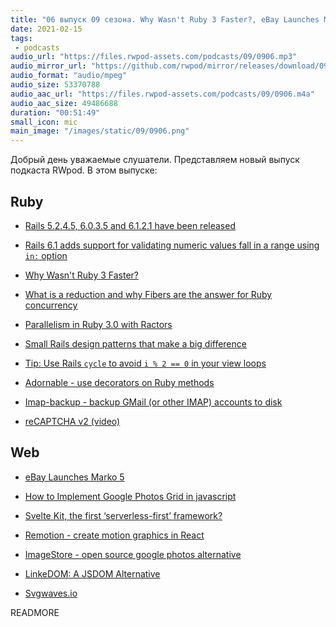 ```yaml
---
title: "06 выпуск 09 сезона. Why Wasn't Ruby 3 Faster?, eBay Launches Marko 5, Adornable, Svelte Kit, Remotion, ImageStore и прочее"
date: 2021-02-15
tags:
 - podcasts
audio_url: "https://files.rwpod-assets.com/podcasts/09/0906.mp3"
audio_mirror_url: "https://github.com/rwpod/mirror/releases/download/09.06/0906.mp3"
audio_format: "audio/mpeg"
audio_size: 53370788
audio_aac_url: "https://files.rwpod-assets.com/podcasts/09/0906.m4a"
audio_aac_size: 49486688
duration: "00:51:49"
small_icon: mic
main_image: "/images/static/09/0906.png"
---
```


Добрый день уважаемые слушатели. Представляем новый выпуск подкаста RWpod. В этом выпуске:

## Ruby

 - [Rails 5.2.4.5, 6.0.3.5 and 6.1.2.1 have been released](https://weblog.rubyonrails.org/2021/2/10/Rails-5-2-4-5-6-0-3-5-and-6-1-2-1-have-been-released/)
 - [Rails 6.1 adds support for validating numeric values fall in a range using `in:` option](https://blog.saeloun.com/2021/02/05/add-validate-numericality-in-range)
 - [Why Wasn't Ruby 3 Faster?](https://www.fastruby.io/blog/ruby/performance/why-wasnt-ruby-3-faster.html)
 - [What is a reduction and why Fibers are the answer for Ruby concurrency](http://live.julik.nl/2021/02/why-reductions-are-important)
 - [Parallelism in Ruby 3.0 with Ractors](https://bishwahang.com/2021/02/05/parallelism-in-ruby-3-0-with-ractors.html)


 - [Small Rails design patterns that make a big difference](https://longliveruby.com/articles/small-rails-design-patterns)
 - [Tip: Use Rails `cycle` to avoid `i % 2 == 0` in your view loops](https://boringrails.com/tips/rails-cycle-for-view-loops)
 - [Adornable - use decorators on Ruby methods](https://github.com/kjleitz/adornable)
 - [Imap-backup - backup GMail (or other IMAP) accounts to disk](https://github.com/joeyates/imap-backup)
 - [reCAPTCHA v2 (video)](https://www.driftingruby.com/episodes/recaptcha-v2)

## Web

 - [eBay Launches Marko 5](https://tech.ebayinc.com/engineering/ebay-launches-marko-5/)
 - [How to Implement Google Photos Grid in javascript](https://dev.to/shaileshpandit/how-to-implement-google-photos-grid-in-javascript-575i)
 - [Svelte Kit, the first ‘serverless-first’ framework?](https://www.voorhoede.nl/en/blog/svelte-kit-the-first-serverless-first-framework/)


 - [Remotion - create motion graphics in React](https://www.remotion.dev/)
 - [ImageStore - open source google photos alternative](https://github.com/gregordr/ImageStore)
 - [LinkeDOM: A JSDOM Alternative](https://webreflection.medium.com/linkedom-a-jsdom-alternative-53dd8f699311)
 - [Svgwaves.io](https://www.svgwaves.io/)

READMORE
